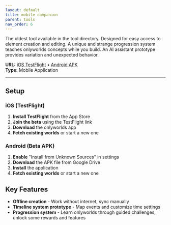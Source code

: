 ```yaml
---
layout: default
title: mobile companion
parent: tools
nav_order: 6
---
```


The oldest tool available in the tool directory. Designed for easy access to element creation and editing. A unique and strange progression system teaches onlyworlds concepts while you build. An AI assistant prototype provides variation and unexpected behavior. 


**URL:** [iOS TestFlight](https://testflight.apple.com/join/XWTuaack) • [Android APK](https://drive.google.com/file/d/1ZBgudPtApUy6eR-kE0OuMKkGBF61aru0/view?usp=sharing)  
**Type:** Mobile Application  
 

---
 
## Setup

### iOS (TestFlight)
1. **Install TestFlight** from the App Store
2. **Join the beta** using the TestFlight link
3. **Download** the onlyworlds app 
4. **Fetch existing worlds** or start a new one 

### Android (Beta APK)
1. **Enable** "Install from Unknown Sources" in settings
2. **Download** the APK file from Google Drive
3. **Install** the application
4. **Fetch existing worlds** or start a new one


## Key Features

- **Offline creation** - Work without internet, sync manually   
- **Timeline system prototype** - Map events and customize time settings
- **Progression system** - Learn onlyworlds through guided challenges, unlock some rewards and features

 
 